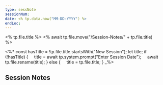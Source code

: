 ```yaml
---
type: sessNote
sessionNum: 
date: <% tp.data.now("MM-DD-YYYY") %>
endLoc:
---
```



<% tp.file.title %>
<% await tp.file.move("/Session-Notes/" + tp.file.title) %>

<%*
const hasTitle = !tp.file.title.startsWith("New Session");
let title;
if (!hasTitle) {
    title = await tp.system.prompt("Enter Session Date");
    await tp.file.rename(title);
} else {
    title = tp.file.title;
}
_%>


## Session Notes

